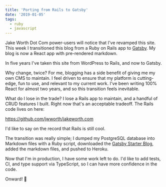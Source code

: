 ```yaml
---
title: 'Porting from Rails to Gatsby'
date: '2019-01-05'
tags:
  - ruby
  - javascript
---
```


Jake Worth Dot Com power-users will notice that I've revamped this site. This
week I transitioned this blog from a Ruby on Rails app to
[Gatsby](https://www.gatsbyjs.org/). My blog is now a React app with
pre-rendered markdown.

In five years I've taken this site from WordPress to Rails, and now to Gatsby.

Why change, twice? For me, blogging has a side benefit of giving me my own CMS
to maintain. I feel driven to ensure that my platform is cutting-edge, fun to use,
and relevant to my current work. I've been writing 100% React for almost two years,
and so this transition feels inevitable.

What do I lose in the trade? I lose a Rails app to maintain, and a handful of
CRUD features I built. Right now that's an acceptable tradeoff. The Rails code
lives on here:

https://github.com/jwworth/jakeworth.com

I'd like to say on the record that Rails is still cool.

The transition was really simple; I dumped my PostgreSQL database into Markdown
files with a Ruby script, downloaded the [Gatsby Starter Blog][starter], added
the markdown files, and pushed to Heroku.

Now that I'm in production, I have some work left to do. I'd like to add tests,
CI, and type support via TypeScript, so I can have more confidence in the code.

Onward! 🎉

[starter]: https://github.com/gatsbyjs/gatsby-starter-blog
